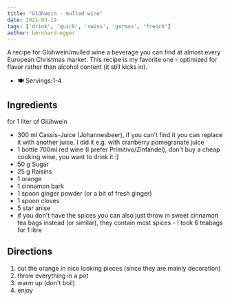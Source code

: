```yaml
---
title: "Glühwein - mulled wine"
date: 2021-03-19
tags: ['drink', 'quick', 'swiss', 'german', 'french']
author: bernhard-egger
---
```


A recipe for Glühwein/mulled wine a beverage you can find at almost every European Christmas market. This recipe is my
favorite one - optimized for flavor rather than alcohol content (it still kicks in).

- 🍽️ Servings:1-4

## Ingredients

for 1 liter of Glühwein

- 300 ml Cassis-Juice (Johannesbeer), if you can't find it you can replace it with another juice, I did it e.g. with
  cranberry pomegranate juice
- 1 bottle 700ml red wine (I prefer Primitivo/Zinfandel), don't buy a cheap cooking wine, you want to drink it :)
- 50 g Sugar
- 25 g Raisins
- 1 orange
- 1 cinnamon bark
- 1 spoon ginger powder (or a bit of fresh ginger)
- 1 spoon cloves
- 5 star anise
- if you don't have the spices you can also just throw in sweet cinnamon tea bags instead (or similar), they contain most
  spices - I took 6 teabags for 1 litre

## Directions

1. cut the orange in nice looking pieces (since they are mainly decoration)
2. throw everything in a pot
3. warm up (don't boil)
4. enjoy
